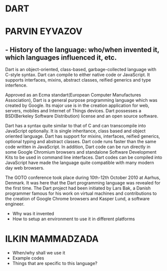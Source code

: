 # DART

# PARVIN EYVAZOV
## - History of the language: who/when invented it, which languages influenced it, etc.

Dart is an object-oriented, class-based, garbage-collected language with C-style syntax. Dart can compile to either native code or JavaScript. It supports interfaces, mixins, abstract classes, reified generics and type interfence.

Approved as an Ecma standart(European Computer Manufactures Association), Dart is a general purpose programming language which was created by Google. Its major use is in the creation application for web, servers, mobiles and Internet of Things devices. Dart possesses a BSD(Berkeley Software Distribution) license and an open source software.

Dart has a syntax quite similar to that of C and can transcompile into JavaScript optionally. It is single inheritance, class based and object oriented language. Dart has support for mixins, interfaces, reified generics, optional typing and abstract classes. Dart code runs faster than the same code written in JavaScript. In addition, Dart code can be run directly in some Google Chromium browsers and standalone Software Development Kits to be used in command line interfaces. Dart codes can be compiled into JavaScript have made the language quite compatible with many modern day web browsers.

The GOTO conference took place during 10th-12th  October 2010 at Aarhus, Denmark. It was here that the Dart programming language was revealed for the first time. The Dart project had been initiated by Lars Bak, a Danish programmer famous for his work on virtual machines and contributions to the creation of Google Chrome browsers and Kasper Lund, a software engineer. 



- Why was it invented
- How to setup an environment to use it in different platforms

# ILKIN MAMMADZADA
- When/why shall we use it
- Example codes
- Things that are specific to this language?
